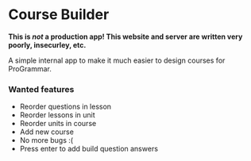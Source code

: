 # Course Builder

**This is _not_ a production app! This website and server are written very poorly, insecurley, etc.**

A simple internal app to make it much easier to design courses for ProGrammar.

### Wanted features

- Reorder questions in lesson
- Reorder lessons in unit
- Reorder units in course
- Add new course
- No more bugs :(
- Press enter to add build question answers
